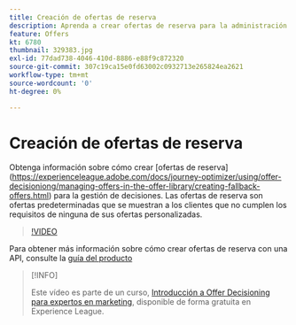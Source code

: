 ```yaml
---
title: Creación de ofertas de reserva
description: Aprenda a crear ofertas de reserva para la administración de decisiones. Las ofertas de reserva tienen reglas de aceptación asociadas para ayudarle a mostrarlas solo a los clientes relevantes.
feature: Offers
kt: 6780
thumbnail: 329383.jpg
exl-id: 77dad738-4046-410d-8886-e88f9c872320
source-git-commit: 307c19ca15e0fd63002c0932713e265824ea2621
workflow-type: tm+mt
source-wordcount: '0'
ht-degree: 0%

---
```


# Creación de ofertas de reserva

Obtenga información sobre cómo crear [ofertas de reserva] (https://experienceleague.adobe.com/docs/journey-optimizer/using/offer-decisioniong/managing-offers-in-the-offer-library/creating-fallback-offers.html) para la gestión de decisiones. Las ofertas de reserva son ofertas predeterminadas que se muestran a los clientes que no cumplen los requisitos de ninguna de sus ofertas personalizadas.

>[!VIDEO](https://video.tv.adobe.com/v/329383?quality=12&learn=on)

Para obtener más información sobre cómo crear ofertas de reserva con una API, consulte la [guía del producto](https://experienceleague.adobe.com/docs/journey-optimizer/using/offer-decisioniong/api-reference/offers-api/fallback-offers/create.html?lang=es)

>[!INFO]
>
> Este vídeo es parte de un curso, [Introducción a Offer Decisioning para expertos en marketing](https://experienceleague.adobe.com/?recommended=ExperiencePlatform-U-1-2020.1.offerdecisioning?lang=es), disponible de forma gratuita en Experience League.
